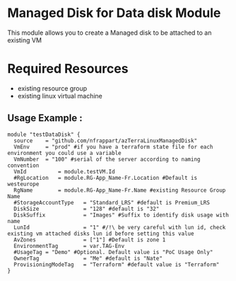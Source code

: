 # Managed Disk for Data disk Module
This module allows you to create a Managed disk to be attached to an existing VM

# Required Resources
- existing resource group
- existing linux virtual machine

## Usage Example :

```hcl
module "testDataDisk" {
  source    = "github.com/nfrappart/azTerraLinuxManagedDisk"
  VmEnv     = "prod" #if you have a terraform state file for each environment you could use a variable 
  VmNumber  = "100" #serial of the server according to naming convention
  VmId          = module.testVM.Id 
  #RgLocation   = module.RG-App_Name-Fr.Location #Default is westeurope
  RgName        = module.RG-App_Name-Fr.Name #existing Resource Group Name 
  #StorageAccountType   = "Standard_LRS" #default is Premium_LRS
  DiskSize              = "128" #default is "32"
  DiskSuffix            = "Images" #Suffix to identify disk usage with name
  LunId                 = "1" #/!\ be very careful with lun id, check existing vm attached disks lun id before setting this value
  AvZones               = ["1"] #Default is zone 1
  EnvironmentTag        = var.TAG-Env
  #UsageTag = "Demo" #Optional. Default value is "PoC Usage Only"
  OwnerTag              = "Me" #default is "Nate"
  ProvisioningModeTag   = "Terraform" #default value is "Terraform"
}
```
